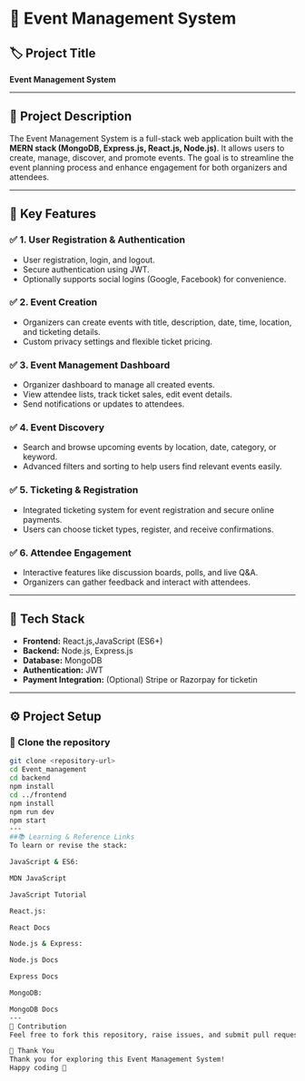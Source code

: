 # 📅 Event Management System

## 🏷️ Project Title
**Event Management System**

---

## 📝 Project Description

The Event Management System is a full-stack web application built with the **MERN stack (MongoDB, Express.js, React.js, Node.js)**. It allows users to create, manage, discover, and promote events. The goal is to streamline the event planning process and enhance engagement for both organizers and attendees.

---

## 🚀 Key Features

### ✅ 1. User Registration & Authentication
- User registration, login, and logout.
- Secure authentication using JWT.
- Optionally supports social logins (Google, Facebook) for convenience.

### ✅ 2. Event Creation
- Organizers can create events with title, description, date, time, location, and ticketing details.
- Custom privacy settings and flexible ticket pricing.

### ✅ 3. Event Management Dashboard
- Organizer dashboard to manage all created events.
- View attendee lists, track ticket sales, edit event details.
- Send notifications or updates to attendees.

### ✅ 4. Event Discovery
- Search and browse upcoming events by location, date, category, or keyword.
- Advanced filters and sorting to help users find relevant events easily.

### ✅ 5. Ticketing & Registration
- Integrated ticketing system for event registration and secure online payments.
- Users can choose ticket types, register, and receive confirmations.

### ✅ 6. Attendee Engagement
- Interactive features like discussion boards, polls, and live Q&A.
- Organizers can gather feedback and interact with attendees.

---

## 🧩 Tech Stack

- **Frontend:** React.js,JavaScript (ES6+)
- **Backend:** Node.js, Express.js
- **Database:** MongoDB
- **Authentication:** JWT
- **Payment Integration:** (Optional) Stripe or Razorpay for ticketin

---

## ⚙️ Project Setup

### 📂 Clone the repository
```bash
git clone <repository-url>
cd Event_management
cd backend
npm install
cd ../frontend
npm install
npm run dev
npm start
---
##📚 Learning & Reference Links
To learn or revise the stack:

JavaScript & ES6:

MDN JavaScript

JavaScript Tutorial

React.js:

React Docs

Node.js & Express:

Node.js Docs

Express Docs

MongoDB:

MongoDB Docs
---
🤝 Contribution
Feel free to fork this repository, raise issues, and submit pull requests to improve features, fix bugs, or suggest enhancements.

🙌 Thank You
Thank you for exploring this Event Management System!
Happy coding 🎉
